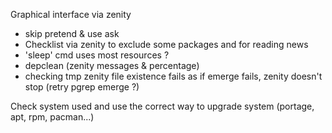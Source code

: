 Graphical interface via zenity
- skip pretend & use ask
- Checklist via zenity to exclude some packages and for reading news
- 'sleep' cmd uses most resources ?
- depclean (zenity messages & percentage)
- checking tmp zenity file existence fails as if emerge fails, zenity doesn't stop (retry pgrep emerge ?)

Check system used and use the correct way to upgrade system (portage, apt, rpm, pacman...)
